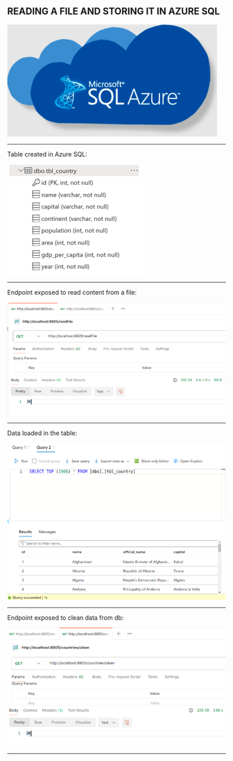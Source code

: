 READING A FILE AND STORING IT IN AZURE SQL
----------------------------------------------------

![azuresql](images/azure-sql.png)

----------------------------------------------------

Table created in Azure SQL:

![tblCountry](screenshots/tbl_country.png)

----------------------------------------------------

Endpoint exposed to read content from a file:

![readFileEndpoint](screenshots/readFileEndpoint.png)

----------------------------------------------------

Data loaded in the table:

![records](screenshots/records.png)

----------------------------------------------------

Endpoint exposed to clean data from db:

![cleanEndpoint](screenshots/cleanEndpoint.png)

----------------------------------------------------
